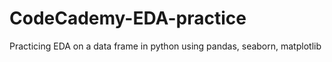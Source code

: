 # CodeCademy-EDA-practice
Practicing EDA on a data frame in python using pandas, seaborn, matplotlib

